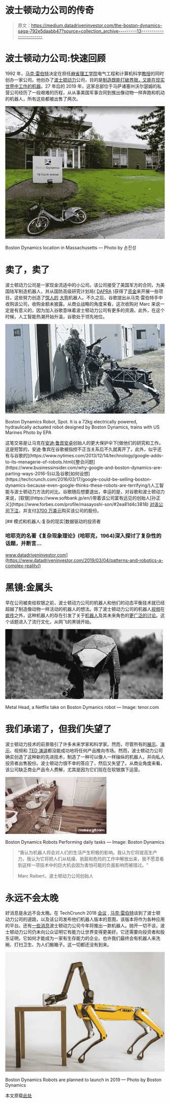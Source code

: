 # 波士顿动力公司的传奇

> 原文：<https://medium.datadriveninvestor.com/the-boston-dynamics-saga-792e5daabb47?source=collection_archive---------13----------------------->

# 波士顿动力公司:快速回顾

1992 年，[马克·雷伯特](https://en.wikipedia.org/wiki/Marc_Raibert)决定在担任[麻省理工学院](http://www.mit.edu/)电气工程和计算机科学[教授](http://www.ai.mit.edu/projects/leglab/old-leglab/people/mxr.html)的同时创办一家公司。他创办了[波士顿动力](https://www.bostondynamics.com/)公司，目的是[制造既能打破界限，又能在现实世界中工作的机器](https://www.bostondynamics.com/about)。27 年后的 2019 年，这家总部位于马萨诸塞州沃尔瑟姆的私营公司经历了一段艰难的历程，从从事美国军事合同到推出像动物一样奔跑和机动的机器人，所有这些都被出售了两次。

![](img/d39fa152520d5fff86cf723e95efefb9.png)

Boston Dynamics location in Massachusetts — Photo by 손진성

# 卖了，卖了

波士顿动力公司是一家现金流适中的小公司。该公司接受了美国军方的合同，为美国陆军制造机器人，并从国防高级研究计划局( [DAPRA](https://www.darpa.mil/) )获得了[资金](https://www.forbes.com/sites/samshead/2018/07/23/darpa-to-fund-new-ai-concepts-with-millions/#3c1c66a8251f)来开展一些项目。这些努力创造了[惊人的](https://www.youtube.com/watch?v=cNZPRsrwumQ) [大狗](https://en.wikipedia.org/wiki/BigDog)机器人。不久之后，谷歌提出从马克·雷伯特手中收购该公司，收购金额未披露。从商业战略的角度来看，这次收购对 Marc 来说一定是有意义的，因为加入谷歌意味着波士顿动力公司有更多的资源。此外，在这个时候，人工智能热潮开始升温，谷歌处于领先地位。

![](img/57b3ea7d14f6f3657cc3b241393ef845.png)

Boston Dynamics Robot, Spot. It is a 72kg electrically powered, hydraulically actuated robot designed by Boston Dynamics, trains with US Marines Photo by EPA

这笔交易是让马克在[安迪·鲁宾](https://en.wikipedia.org/wiki/Andy_Rubin)[安卓](https://en.wikipedia.org/wiki/Android_(operating_system))创始人的更大保护伞下[做他们的研究和工作。这是短暂的，安迪·鲁宾在谷歌被指控不正当关系后不久就离开了。此外，似乎还有与谷歌的](https://www.nytimes.com/2013/12/14/technology/google-adds-to-its-menagerie-of-robots.html)[整合问题](https://www.businessinsider.com/why-google-and-boston-dynamics-are-parting-ways-2016-5)以及谷歌[如何设想](https://techcrunch.com/2016/03/17/google-could-be-selling-boston-dynamics-because-even-google-thinks-these-robots-are-terrifying/)人工智能与波士顿动力方法的对比。谷歌随后想要退出，幸运的是，对谷歌和波士顿动力来说，[软银](https://www.softbank.jp/en/)带着该公司富有远见的创始人[孙正义](https://www.forbes.com/profile/masayoshi-son/#2ea81d4c3818) [对该公司下注](https://www.businessinsider.com/why-softbank-bought-boston-dynamics-google-alphabet-robots-2017-6)，并支付[3700 万美元](https://www.ccn.com/boston-dynamics-37-million-softbank-robot-sales-2019/)购买该公司的股份。

[](https://www.datadriveninvestor.com/2019/03/04/patterns-and-robotics-a-complex-reality/) [## 模式和机器人:复杂的现实|数据驱动的投资者

### 哈耶克的名著《复杂现象理论》(哈耶克，1964)深入探讨了复杂性的话题，并断言…

www.datadriveninvestor.com](https://www.datadriveninvestor.com/2019/03/04/patterns-and-robotics-a-complex-reality/) 

# 黑镜:金属头

早在公司被卖给软银之前，波士顿动力公司的机器人和他们的动态平衡技术就已经超越了制造像动物一样活动的机器人的想法。除了波士顿动力公司的机器人[视频](https://www.youtube.com/watch?v=OnWolLQSZic)在[疯传](https://www.youtube.com/watch?v=wE3fmFTtP9g)之外，这种机器人的存在引发了关于[机器人](https://www.youtube.com/watch?v=LiNSPRKHyvo)及其未来角色的[更广泛的讨论](https://www.youtube.com/watch?v=QlJ_-iVbah8)。这个话题进入了流行文化，从网飞的黑镜开始。

![](img/c65c4aebc41a16194f6cfab545fec3f6.png)

Metal Head, a Netflix take on Boston Dymanics robot — Image: tenor.com

# 我们承诺了，但我们失望了

波士顿动力技术的前景吸引了许多未来学家和科学家。然而，尽管所有的[展示](https://techcrunch.com/2019/04/19/boston-dynamics-showcases-new-uses-for-spotmini-ahead-of-commercial-production/)、[演示](https://www.youtube.com/watch?v=TxobtWAFh8o)、视频和 [TED 演讲](https://www.youtube.com/watch?v=AO4In7d6X-c)都没能成功地将任何产品推向市场。然而，波士顿动力公司确实创造了这种新的先进技术，制造了一种可以像人一样操纵的机器人，并向私人投资者出售股份。波士顿动力很不幸的答应了，然后又失望了。从商业角度来看，该公司缺乏商业产品令人费解，尤其是因为它们现在在软银旗下运营。

![](img/5970f60c715d2d9f29f3039b5b12ab1c.png)

Boston Dynamics Robots Performing daily tasks — Image: Boston Dynamics

> “我认为机器人将会对人们的生活产生积极的影响。我认为它将提高生产力，我认为它将把人们从枯燥、肮脏和危险的工作中解放出来，我不愿意看到这样一项技术中的巨大机会因为害怕可能的负面影响而被错过。"
> 
> Marc Raibert，波士顿动力公司创始人

# 永远不会太晚

好消息是永远不会太晚。在 TechCrunch 2018 [会议](https://www.youtube.com/watch?v=QlJ_-iVbah8) , [马克·雷伯特](https://en.wikipedia.org/wiki/Marc_Raibert)谈到了波士顿动力公司的道路，以及该公司发布他们机器人版本的意图，该版本将作为各种应用的平台。还有[一些消息](https://www.theverge.com/2019/7/17/20697540/boston-dynamics-robots-commercial-real-world-business-spot-on-sale)波士顿动力公司今年将推出一款机器人。抛开一切不谈，波士顿动力公司仍未向公众证明它有能力让世界变得更美好。它还需要向投资者和股东证明，它如何才能成为一家有生存能力的企业。也许我们最终会有机器人来洗碗、打扫卫生、为人们搬箱子。这一切都还没有到来。

![](img/793e810f8b1aa56d15565f56acf11b47.png)

Boston Dynamics Robots are planned to launch in 2019 — Photo by Boston Dynamics

本文原载[此处](https://mhassaballa.com/2019/08/20/the-boston-dynamics-saga/)